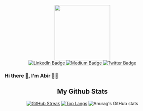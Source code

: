 <div id="header" align="center">
  <img src="https://media.giphy.com/media/du3J3cXyzhj75IOgvA/giphy.gif" width="180"/>
  <div id="badges">
  <a href="https://www.linkedin.com/in/abir-hassini-4064b8124/">
    <img src="https://img.shields.io/badge/LinkedIn-blue?style=for-the-badge&logo=linkedin&logoColor=white" alt="LinkedIn Badge"/>
  </a>
  <a href="your-youtube-URL">
    <img src="https://img.shields.io/badge/Medium-black?style=for-the-badge&logo=medium&logoColor=white" alt="Medium Badge"/>
  </a>
  <a href="your-twitter-URL">
    <img src="https://img.shields.io/badge/Twitter-blue?style=for-the-badge&logo=twitter&logoColor=white" alt="Twitter Badge"/>
  </a>
</div>
  <img src="https://komarev.com/ghpvc/?username=abir9hassini&style=flat-square&color=blue" alt=""/>

</div>

### Hi there 👋, I'm Abir 👩‍💻

<!--
**abir9hassini/abir9hassini** is a ✨ _special_ ✨ repository because its `README.md` (this file) appears on your GitHub profile.

Here are some ideas to get you started:

- 🔭 I’m currently working on ...
- 🌱 I’m currently learning ...
- 👯 I’m looking to collaborate on ...
- 🤔 I’m looking for help with ...
- 💬 Ask me about ...
- 📫 How to reach me: ...
- 😄 Pronouns: ...
- ⚡ Fun fact: ...
-->

<div align="center">
 
  My Github Stats 
---
  [![GitHub Streak](http://github-readme-streak-stats.herokuapp.com?user=abir9hassini&theme=dark&background=000000)](https://git.io/streak-stats)
  [![Top Langs](https://github-readme-stats.vercel.app/api/top-langs/?username=abir9hassini&layout=compact&theme=vision-friendly-dark)](https://github.com/anuraghazra/github-readme-stats)
![Anurag's GitHub stats](https://github-readme-stats.vercel.app/api?username=abir9hassini&show_icons=true&theme=vision-friendly-dark)
</div>

